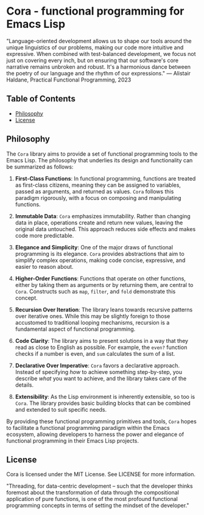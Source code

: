 # Cora - functional programming for Emacs Lisp

"Language-oriented development allows us to shape our tools around the unique linguistics of our problems, making our code more intuitive and expressive. When combined with test-balanced development, we focus not just on covering every inch, but on ensuring that our software's core narrative remains unbroken and robust. It's a harmonious dance between the poetry of our language and the rhythm of our expressions." — Alistair Haldane, Practical Functional Programming, 2023


## Table of Contents

- [Philosophy](#philosophy)
- [License](#license)


## Philosophy

The `Cora` library aims to provide a set of functional programming tools to the Emacs Lisp. The philosophy that underlies its design and functionality can be summarized as follows:

1. **First-Class Functions**: In functional programming, functions are treated as first-class citizens, meaning they can be assigned to variables, passed as arguments, and returned as values. `Cora` follows this paradigm rigorously, with a focus on composing and manipulating functions.

2. **Immutable Data**: `Cora` emphasizes immutability. Rather than changing data in place, operations create and return new values, leaving the original data untouched. This approach reduces side effects and makes code more predictable.

3. **Elegance and Simplicity**: One of the major draws of functional programming is its elegance. `Cora` provides abstractions that aim to simplify complex operations, making code concise, expressive, and easier to reason about.

4. **Higher-Order Functions**: Functions that operate on other functions, either by taking them as arguments or by returning them, are central to `Cora`. Constructs such as `map`, `filter`, and `fold` demonstrate this concept.

5. **Recursion Over Iteration**: The library leans towards recursive patterns over iterative ones. While this may be slightly foreign to those accustomed to traditional looping mechanisms, recursion is a fundamental aspect of functional programming.

6. **Code Clarity**: The library aims to present solutions in a way that they read as close to English as possible. For example, the `even?` function checks if a number is even, and `sum` calculates the sum of a list.

7. **Declarative Over Imperative**: `Cora` favors a declarative approach. Instead of specifying _how_ to achieve something step-by-step, you describe _what_ you want to achieve, and the library takes care of the details.

8. **Extensibility**: As the Lisp environment is inherently extensible, so too is `Cora`. The library provides basic building blocks that can be combined and extended to suit specific needs.

By providing these functional programming primitives and tools, `Cora` hopes to facilitate a functional programming paradigm within the Emacs ecosystem, allowing developers to harness the power and elegance of functional programming in their Emacs Lisp projects.


## License
Cora is licensed under the MIT License. See LICENSE for more information.


"Threading, for data-centric development – such that the developer thinks foremost about the transformation of data through the compositional application of pure functions, is one of the most profound functional programming concepts in terms of setting the mindset of the developer."
